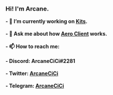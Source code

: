### Hi! I'm Arcane.
<strong>
- 🔭 I’m currently working on <a href="https://github.com/KitsRIP">Kits</a>.
<br>
<br>
- 💬 Ask me about how <a href="https://github.com/AeroClient">Aero Client</a> works.
<br>
<br>
- 📫 How to reach me:
<br>
<br>
- Discord: ArcaneCiCi#2281
<br>
<br>
- Twitter: <a href="https://twitter.com/ArcaneCiCi">ArcaneCiCi</a>
<br>
<br>
- Telegram: <a href="https://t.me/ArcaneCiCi">ArcaneCiCi</a>
</strong>
